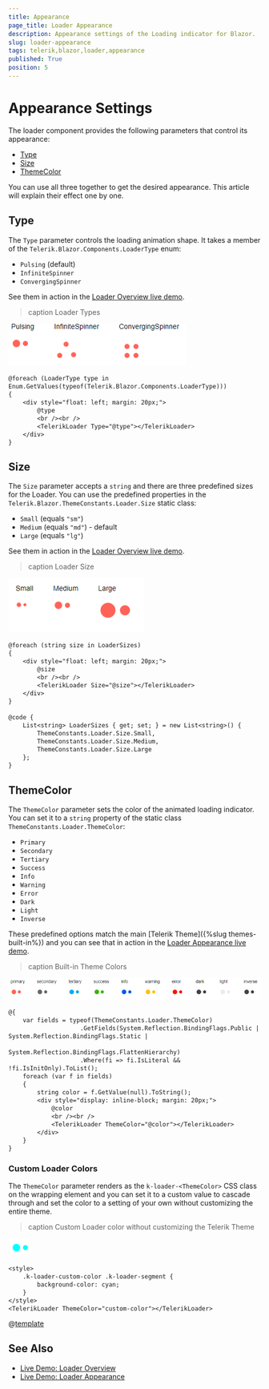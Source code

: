 ```yaml
---
title: Appearance
page_title: Loader Appearance
description: Appearance settings of the Loading indicator for Blazor.
slug: loader-appearance
tags: telerik,blazor,loader,appearance
published: True
position: 5
---
```


# Appearance Settings

The loader component provides the following parameters that control its appearance:

* [Type](#type)
* [Size](#size)
* [ThemeColor](#themecolor)

You can use all three together to get the desired appearance. This article will explain their effect one by one.


## Type

The `Type` parameter controls the loading animation shape. It takes a member of the `Telerik.Blazor.Components.LoaderType` enum:

* `Pulsing` (default)
* `InfiniteSpinner`
* `ConvergingSpinner`

See them in action in the [Loader Overview live demo](https://demos.telerik.com/blazor-ui/loader/overview).

>caption Loader Types

![loader types](images/loader-types.gif)

````CSHTML
@foreach (LoaderType type in Enum.GetValues(typeof(Telerik.Blazor.Components.LoaderType)))
{
    <div style="float: left; margin: 20px;">
        @type
        <br /><br />
        <TelerikLoader Type="@type"></TelerikLoader>
    </div>
}
````


## Size

The `Size` parameter accepts a `string` and there are three predefined sizes for the Loader. You can use the predefined properties in the `Telerik.Blazor.ThemeConstants.Loader.Size` static class:

* `Small` (equals `"sm"`)
* `Medium` (equals `"md"`) - default
* `Large` (equals `"lg"`)

See them in action in the [Loader Overview live demo](https://demos.telerik.com/blazor-ui/loader/overview).

>caption Loader Size

![loader size](images/loader-size.png)

````CSHTML
@foreach (string size in LoaderSizes)
{
    <div style="float: left; margin: 20px;">
        @size
        <br /><br />
        <TelerikLoader Size="@size"></TelerikLoader>
    </div>
}

@code {
    List<string> LoaderSizes { get; set; } = new List<string>() {
        ThemeConstants.Loader.Size.Small,
        ThemeConstants.Loader.Size.Medium,
        ThemeConstants.Loader.Size.Large
    };
}
````


## ThemeColor

The `ThemeColor` parameter sets the color of the animated loading indicator. You can set it to a `string` property of the static class `ThemeConstants.Loader.ThemeColor`:

* `Primary`
* `Secondary`
* `Tertiary`
* `Success`
* `Info`
* `Warning`
* `Error`
* `Dark`
* `Light`
* `Inverse`

These predefined options match the main [Telerik Theme]({%slug themes-built-in%}) and you can see that in action in the [Loader Appearance live demo](https://demos.telerik.com/blazor-ui/loader/appearance).

>caption Built-in Theme Colors

![Loader Theme Colors](images/loader-built-in-theme-colors.png)

````CSHTML
@{
    var fields = typeof(ThemeConstants.Loader.ThemeColor)
                    .GetFields(System.Reflection.BindingFlags.Public | System.Reflection.BindingFlags.Static |
                       System.Reflection.BindingFlags.FlattenHierarchy)
                    .Where(fi => fi.IsLiteral && !fi.IsInitOnly).ToList();
    foreach (var f in fields)
    {
        string color = f.GetValue(null).ToString();
        <div style="display: inline-block; margin: 20px;">
            @color
            <br /><br />
            <TelerikLoader ThemeColor="@color"></TelerikLoader>
        </div>
    }
}
````


### Custom Loader Colors

The `ThemeColor` parameter renders as the `k-loader-<ThemeColor>` CSS class on the wrapping element and you can set it to a custom value to cascade through and set the color to a setting of your own without customizing the entire theme.

>caption Custom Loader color without customizing the Telerik Theme

![Custom loader color](images/loader-custom-color.png)

````CSHTML
<style>
    .k-loader-custom-color .k-loader-segment {
        background-color: cyan;
    }
</style>
<TelerikLoader ThemeColor="custom-color"></TelerikLoader>
````

@[template](/_contentTemplates/common/themebuilder-section.md#appearance-themebuilder)

## See Also

* [Live Demo: Loader Overview](https://demos.telerik.com/blazor-ui/loader/overview)
* [Live Demo: Loader Appearance](https://demos.telerik.com/blazor-ui/loader/appearance)
